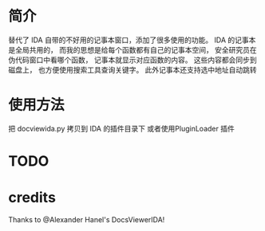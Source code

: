 # 简介
替代了 IDA 自带的不好用的记事本窗口，添加了很多使用的功能。 IDA 的记事本是全局共用的， 而我的思想是给每个函数都有自己的记事本空间， 安全研究员在伪代码窗口中看哪个函数， 记事本就显示对应函数的内容。 这些内容都会同步到磁盘上， 也方便使用搜索工具查询关键字。 此外记事本还支持选中地址自动跳转

# 使用方法
把 docviewida.py 拷贝到 IDA 的插件目录下
或者使用PluginLoader 插件

# TODO



# credits
Thanks to @Alexander Hanel's DocsViewerIDA!